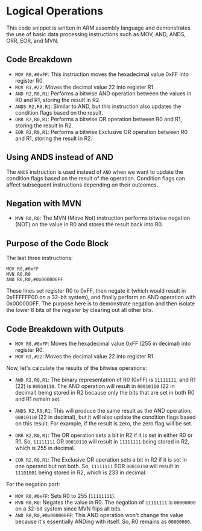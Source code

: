 # Logical Operations

This code snippet is written in ARM assembly language and demonstrates the use of basic data processing instructions such as MOV, AND, ANDS, ORR, EOR, and MVN.

## Code Breakdown
- `MOV R0,#0xFF`: This instruction moves the hexadecimal value 0xFF into register R0.
- `MOV R1,#22`: Moves the decimal value 22 into register R1.
- `AND R2,R0,R1`: Performs a bitwise AND operation between the values in R0 and R1, storing the result in R2.
- `ANDS R2,R0,R1`: Similar to AND, but this instruction also updates the condition flags based on the result.
- `ORR R2,R0,R1`: Performs a bitwise OR operation between R0 and R1, storing the result in R2.
- `EOR R2,R0,R1`: Performs a bitwise Exclusive OR operation between R0 and R1, storing the result in R2.

## Using ANDS instead of AND
The `ANDS` instruction is used instead of `AND` when we want to update the condition flags based on the result of the operation. Condition flags can affect subsequent instructions depending on their outcomes.

## Negation with MVN
- `MVN R0,R0`: The MVN (Move Not) instruction performs bitwise negation (NOT) on the value in R0 and stores the result back into R0.

## Purpose of the Code Block
The last three instructions:
```
MOV R0,#0xFF
MVN R0,R0
AND R0,R0,#0x000000FF
```
These lines set register R0 to 0xFF, then negate it (which would result in 0xFFFFFF00 on a 32-bit system), and finally perform an AND operation with 0x000000FF. The purpose here is to demonstrate negation and then isolate the lower 8 bits of the register by clearing out all other bits.

## Code Breakdown with Outputs
- `MOV R0,#0xFF`: Moves the hexadecimal value 0xFF (255 in decimal) into register R0.
- `MOV R1,#22`: Moves the decimal value 22 into register R1.

Now, let's calculate the results of the bitwise operations:

- `AND R2,R0,R1`: The binary representation of R0 (0xFF) is `11111111`, and R1 (22) is `00010110`. The AND operation will result in `00010110` (22 in decimal) being stored in R2 because only the bits that are set in both R0 and R1 remain set.

- `ANDS R2,R0,R1`: This will produce the same result as the AND operation, `00010110` (22 in decimal), but it will also update the condition flags based on this result. For example, if the result is zero, the zero flag will be set.

- `ORR R2,R0,R1`: The OR operation sets a bit in R2 if it is set in either R0 or R1. So, `11111111` OR `00010110` will result in `11111111` being stored in R2, which is 255 in decimal.

- `EOR R2,R0,R1`: The Exclusive OR operation sets a bit in R2 if it is set in one operand but not both. So, `11111111` EOR `00010110` will result in `11101001` being stored in R2, which is 233 in decimal.

For the negation part:
- `MOV R0,#0xFF`: Sets R0 to 255 (`11111111`).
- `MVN R0,R0`: Negates the value in R0. The negation of `11111111` is `00000000` on a 32-bit system since MVN flips all bits.
- `AND R0,R0,#0x000000FF`: This AND operation won't change the value because it's essentially ANDing with itself. So, R0 remains as `00000000`.
